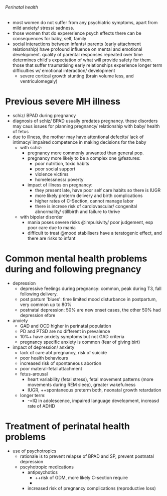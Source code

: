 ###### Perinatal health
- most women do not suffer from any psychiatric symptoms, apart from mild anxiety/ stress/ sadness. 
- those women that do expererience psych effects there can be consequences for baby, self, family
- social interactions between infants/ parents (early attachment relationship) have profound influence on mental and emotional development. quality of parental responses repeated over time determines child's expectation of what will provide safety for them. those that suffer traumatising early relationships experience longer term difficulties w/ emotional interaction/ development
    + severe cortical growth stunting (brain volume less, and ventriculomegaly)


   

# Previous severe MH illness
- schiz/ BPAD during pregnancy
- diagnosis of schiz/ BPAD usually predates pregnancy. these disorders may caus issues for planning pregnancy/ relationship with baby/ health of fetus  
- due to illness, the mother may have attentional defecits/ lack of intimacy/ impaired competence in making decisions for the baby
    + with schiz: 
        * pregnancy more commonly unwanted than general pop. 
        * pregnancy more likely to be a complex one @features:
            - poor nutrition, toxic habits
            - poor social support
            - violence victims
            - homelessness/ poverty
        * impact of illness on pregnancy:
            - they present late, have poor self care habits so there is IUGR
            - more likely preterm delivery and birth complications
            - higher rates of C-Section, cannot manage labor
            - there is increse risk of cardiovascular/ congenital abnormality/ stillbirth and failure to thrive
    + with bipolar disorder
        * mania poses severe risks @impulsivity/ poor judgement, esp poor care due to mania
        * difficult to treat @mood stabilisers have a teratogenic effect, and there are risks to infant


# Common mental health problems during and following pregnancy
- depression
    + depressive feelings during pregnancy: common, peak during T3, fall following delivery. 
    + post partum 'blues': time limited mood disturbance in postpartum, very common up to 80%
    + postnatal depression: 50% are new onset cases, the other 50% had depression efore
- anxiety
    + GAD and OCD higher in perinatal population
    + PD and PTSD are no different in prevalence
    + 10%+ have anxiety symptoms but not GAD criteria
    + pregnancy specific anxiety is common (fear of giving birt)
- impact of depression/ anxiety
    + lack of care abt pregnancy, risk of suicide
    + poor health behaviours
    + increased risk of spontaneous abortion
    + poor materal-fetal attachment
    + fetus-arousal
        * heart variability (fetal stress), fetal movement patterns (more movements during REM sleep), greater wakefulness
        * IUGR, ++spontaneous preterm both, neonatal growth retardation
    + longer term:
        * -=IQ in adolescence, impaired language development, increasd rate of ADHD


# Treatment of perinatal health problems
- use of psychotropics
    + rationale is to prevent relapse of BPAD and SP, prevent postnatal depression
    + pscyhotropic medications
        * antipsychotics
            - ++risk of GDM, more likely C-section require
            - 
        * increased risk of pregnancy complications (reproductive loss)
